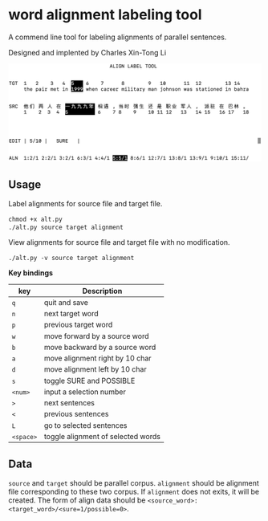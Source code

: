 # word alignment labeling tool

A commend line tool for labeling alignments of parallel sentences.

Designed and implented by Charles Xin-Tong Li

![screenshot](screenshot.png)

## Usage

Label alignments for source file and target file.

```shell
chmod +x alt.py
./alt.py source target alignment
```

View alignments for source file and target file with no modification.

```shell
./alt.py -v source target alignment
```

**Key bindings**

| key       | Description                        |
| --------- | ---------------------------------- |
| `q`       | quit and save                      |
| `n`       | next target word                   |
| `p`       | previous target word               |
| `w`       | move forward by a source word      |
| `b`       | move backward by a source word     |
| `a`       | move alignment right by 10 char    |
| `d`       | move alignment left by 10 char     |
| `s`       | toggle SURE and POSSIBLE           |
| `<num>`   | input a selection number           |
| `>`       | next sentences                     |
| `<`       | previous sentences                 |
| `L`       | go to selected sentences           |
| `<space>` | toggle alignment of selected words |

## Data

`source` and `target` should be parallel corpus. `alignment` should be alignment file corresponding to these two corpus. If `alignment` does not exits, it will be created. The form of align data should be `<source_word>:<target_word>/<sure=1/possible=0>`.
